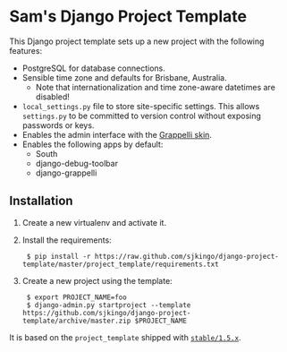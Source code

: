 Sam's Django Project Template
=============================

This Django project template sets up a new project with the following features:

* PostgreSQL for database connections.
* Sensible time zone and defaults for Brisbane, Australia.
  * Note that internationalization and time zone-aware datetimes are disabled!
* `local_settings.py` file to store site-specific settings. This allows `settings.py` to be committed to
  version control without exposing passwords or keys.
* Enables the admin interface with the [Grappelli skin](https://github.com/sehmaschine/django-grappelli).
* Enables the following apps by default:
  * South
  * django-debug-toolbar
  * django-grappelli

Installation
------------

1. Create a new virtualenv and activate it.
2. Install the requirements:

        $ pip install -r https://raw.github.com/sjkingo/django-project-template/master/project_template/requirements.txt

3. Create a new project using the template:

        $ export PROJECT_NAME=foo
        $ django-admin.py startproject --template https://github.com/sjkingo/django-project-template/archive/master.zip $PROJECT_NAME

It is based on the `project_template` shipped with [`stable/1.5.x`](https://github.com/django/django/tree/stable/1.5.x/django/conf/project_template).

